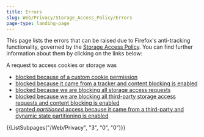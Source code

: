 ```yaml
---
title: Errors
slug: Web/Privacy/Storage_Access_Policy/Errors
page-type: landing-page
---
```


This page lists the errors that can be raised due to Firefox's anti-tracking functionality, governed by the [Storage Access Policy](/Web/Privacy/Storage_Access_Policy). You can find further information about them by clicking on the links below:

A request to access cookies or storage was

- [blocked because of a custom cookie permission](/Web/Privacy/Storage_Access_Policy/Errors/CookieBlockedByPermission)
- [blocked because it came from a tracker and content blocking is enabled](/Web/Privacy/Storage_Access_Policy/Errors/CookieBlockedTracker)
- [blocked because we are blocking all storage access requests](/Web/Privacy/Storage_Access_Policy/Errors/CookieBlockedAll)
- [blocked because we are blocking all third-party storage access requests and content blocking is enabled](/Web/Privacy/Storage_Access_Policy/Errors/CookieBlockedForeign)
- [granted _partitioned_ access because it came from a third-party and dynamic state partitioning is enabled](/Web/Privacy/Storage_Access_Policy/Errors/CookiePartitionedForeign)

<section id="Quick_links">
{{ListSubpages("/Web/Privacy", "3", "0", "0")}}
</section>
